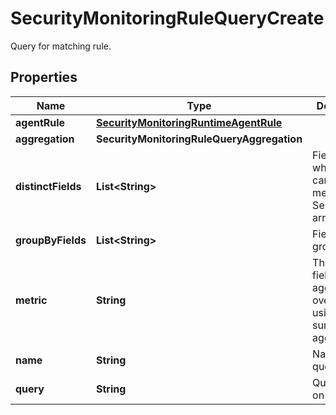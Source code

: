 # SecurityMonitoringRuleQueryCreate

Query for matching rule.

## Properties

| Name               | Type                                                                            | Description                                                                | Notes      |
| ------------------ | ------------------------------------------------------------------------------- | -------------------------------------------------------------------------- | ---------- |
| **agentRule**      | [**SecurityMonitoringRuntimeAgentRule**](SecurityMonitoringRuntimeAgentRule.md) |                                                                            | [optional] |
| **aggregation**    | **SecurityMonitoringRuleQueryAggregation**                                      |                                                                            | [optional] |
| **distinctFields** | **List&lt;String&gt;**                                                          | Field for which the cardinality is measured. Sent as an array.             | [optional] |
| **groupByFields**  | **List&lt;String&gt;**                                                          | Fields to group by.                                                        | [optional] |
| **metric**         | **String**                                                                      | The target field to aggregate over when using the sum or max aggregations. | [optional] |
| **name**           | **String**                                                                      | Name of the query.                                                         | [optional] |
| **query**          | **String**                                                                      | Query to run on logs.                                                      |
